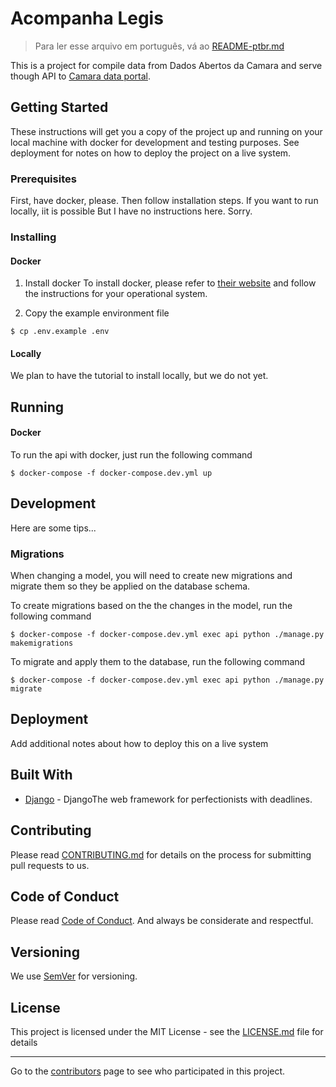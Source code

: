 # Acompanha Legis
> Para ler esse arquivo em português, vá ao [README-ptbr.md](https://github.com/AcompanhaLegis/acompanha-legis-api/blob/master/README-PTBR.md)

This is a project for compile data from Dados Abertos da Camara and serve though API to [Camara data portal](https://github.com/AcompanhaLegis/camara-data-portal).

## Getting Started

These instructions will get you a copy of the project up and running on your local machine with docker for development and testing purposes. See deployment for notes on how to deploy the project on a live system.

### Prerequisites

First, have docker, please. Then follow installation steps.
If you want to run locally, iit is possible But I have no instructions here. Sorry.


### Installing

#### Docker

1. Install docker
To install docker, please refer to [their website](https://docs.docker.com/get-docker/)
and follow the instructions for your operational system.

1. Copy the example environment file

```
$ cp .env.example .env
```


#### Locally

We plan to have the tutorial to install locally, but we do not yet.


## Running

#### Docker
To run the api with docker, just run the following command
```
$ docker-compose -f docker-compose.dev.yml up
```

## Development

Here are some tips...

### Migrations

When changing a model, you will need to create new migrations and migrate them so they be applied on the database schema.

To create migrations based on the the changes in the model, run the following command

```
$ docker-compose -f docker-compose.dev.yml exec api python ./manage.py makemigrations
```

To migrate and apply them to the database, run the following command

```
$ docker-compose -f docker-compose.dev.yml exec api python ./manage.py migrate
```


## Deployment

Add additional notes about how to deploy this on a live system

## Built With

* [Django](https://www.djangoproject.com/) - DjangoThe web framework for perfectionists with deadlines.

## Contributing

Please read [CONTRIBUTING.md](tobedone) for details on the process for submitting pull requests to us.

## Code of Conduct
Please read [Code of Conduct](https://github.com/AcompanhaLegis/code-of-conduct).
And always be considerate and respectful.

## Versioning

We use [SemVer](http://semver.org/) for versioning.

## License

This project is licensed under the MIT License - see the [LICENSE.md](LICENSE.md) file for details

---
Go to the [contributors](https://github.com/your/project/contributors) page to see who participated in this project.
